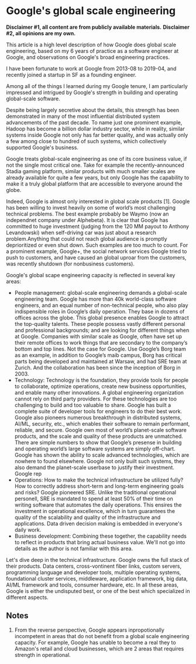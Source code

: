 # Google's global scale engineering

**Disclaimer #1, all content are from publicly available materials.**
**Disclaimer #2, all opinions are my own.**

This article is a high level description of how Google does global scale engineering, based on my 6 years of practice as a software engineer at Google, and observations on Google's broad engineering practices.

I have been fortunate to work at Google from 2013-08 to 2019-04, and recently joined a startup in SF as a founding engineer.

Among all of the things I learned during my Google tenure, I am particularly impressed and intrigued by Google's strength in building and operating global-scale software.

Despite being largely secretive about the details, this strength has been demonstrated in many of the most influential distributed system advancements of the past decade. To name just one prominent example, Hadoop has become a billion dollar industry sector, while in reality, similar systems inside Google not only has far better quality, and was actually only a few among close to hundred of such systems, which collectively supported Google's business.

Google treats global-scale engineering as one of its core business value, if not the single most critical one. Take for example the recently-announced Stadia gaming platform, similar products with much smaller scales are already available for quite a few years, but only Google has the capability to make it a truly global platform that are accessible to everyone around the globe.

Indeed, Google is almost only interested in global scale products [1]. Google has been willing to invest heavily on some of world’s most challenging technical problems. The best example probably be Waymo (now an independnet company under Alphebeta). It is clear that Google has committed to huge investment (judging from the 120 MM payout to Anthony Levandowski) when self-driving car was just about a research problem.Anything that could not reach global audience is promptly deprioritized or even shut down. Such examples are too much to count. For a prominent example, Google+, the social network services Google tried to push to customers, and have caused an global uproar from the customers, was recently shutdown (for nonbusiness customers).

Google's global scape engineering capacity is reflected in several key areas:

*   People management: global-scale engineering demands a global-scale engineering team. Google has more than 40k world-class software engineers, and an equal number of non-technical people, who also play indispensible roles in Google’s daily operation. They base in dozens of  offices across the globe. This global presence enables Google to attract the top-quality talents. These people possess vastly different personal and professional backgrounds; and are looking for different things when at Google. Companies with similar scale as Google, often have set up their remote offices to work things that are secondary to the company’s bottom and top lines. Not the case for Google. Use Google’s Borg team as an example, in addition to Google’s maib campus, Borg has critical parts being developed and maintained at Warsaw, and had SRE team at Zurich. And the collaboration has been since the inception of Borg in 2003.
*   Technology: Technology is the foundation, they provide tools for people to collaborate, optimize operations, create new business opportunities, and enable many other innovations. A global engineering organization cannot rely on third party providers. For these technologies are too challenging to build and too valuable to share. Google has built a complete suite of developer tools for engineers to do their best work. Google also pioneers numerous breakthrough in distributed systems, AI/ML, security, etc., which enables their software to remain performant, reliable, and secure.  Google own most of world’s planet-scale software products, and the scale and quality of these products are unmatched. There are simple numbers to show that Google’s presense in building and operating world’s large software systems are simply off-chart. Google has shown the ability to scale advanced technologies, which are nowhere to found elsewhere. Google not only built such systems, they also demand the planet-scale userbase to justify their investment. Google rep
*   Operations: How to make the technical infrastructure be utilized fully? How to correctly address short-term and long-term engineering goals and risks? Google pioneered SRE. Unlike the traditional operational personell, SRE is mandated to spend at least 50% of their time on writing software that automates the daily operations. This ensires the investment in operational excellence, which in turn guarantees the quality of the scalability and quality of the infrastructure and applications. Data driven decision making is embedded in everyone's daily work.
*   Business development: Combining these together, the capability needs to reflect in products that bring actual business value. We'll not go into details as the author is not familiar with this area.

Let's dive deep in the technical infrastructure. Google owns the full stack of their products. Data centers, cross-vontinent fiber links, custom servers, programming language and developer tools, multiple operating systems, foundational cluster services, middleware, application framework, big data, AI/ML framework and tools, consumer hardware, etc. In all these areas, Google is either the undisputed best, or one of the best which specialized in different aspects.

## Notes

1.  From the reverse perspective, Google appears inpropotionally incompetent in areas that do not benefit from a global scale engineering capacity. For example, Google has unable to become a real they to Amazon's retail and cloud businesses, which are 2 areas that requires strength in operational.
